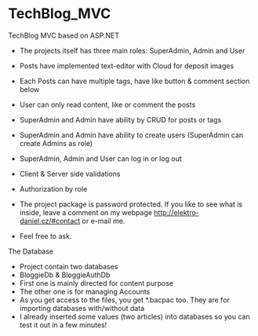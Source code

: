 # TechBlog_MVC
TechBlog MVC based on ASP.NET

- The projects itself has three main roles: SuperAdmin, Admin and User
- Posts have implemented text-editor with Cloud for deposit images
- Each Posts can have multiple tags, have like button & comment section below
- User can only read content, like or comment the posts
- SuperAdmin and Admin have ability by CRUD for posts or tags
- SuperAdmin and Admin have ability to create users (SuperAdmin can create Admins as role)
- SuperAdmin, Admin and User can log in or log out
- Client & Server side validations
- Authorization by role

- The project package is password protected. If you like to see what is inside, leave a comment on my webpage http://elektro-daniel.cz/#contact or e-mail me.
- Feel free to ask.

The Database
- Project contain two databases
- BloggieDb & BloggieAuthDb
- First one is mainly directed for content purpose
- The other one is for managing Accounts
- As you get access to the files, you get *.bacpac too. They are for importing databases with/without data
- I already inserted some values (two articles) into databases so you can test it out in a few minutes!
